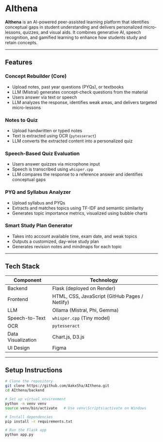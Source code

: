 # AIthena

**AIthena** is an AI-powered peer-assisted learning platform that identifies conceptual gaps in student understanding and delivers personalized micro-lessons, quizzes, and visual aids. It combines generative AI, speech recognition, and gamified learning to enhance how students study and retain concepts.

---

## Features

### Concept Rebuilder (Core)
- Upload notes, past year questions (PYQs), or textbooks
- LLM (Mistral) generates concept-check questions from the material
- Users answer via text or speech
- LLM analyzes the response, identifies weak areas, and delivers targeted micro-lessons

### Notes to Quiz
- Upload handwritten or typed notes
- Text is extracted using OCR (`pytesseract`)
- LLM converts the extracted content into a personalized quiz

### Speech-Based Quiz Evaluation
- Users answer quizzes via microphone input
- Speech is transcribed using `whisper.cpp`
- LLM compares the response to a reference answer and identifies conceptual gaps

### PYQ and Syllabus Analyzer
- Upload syllabus and PYQs
- Extracts and matches topics using TF-IDF and semantic similarity
- Generates topic importance metrics, visualized using bubble charts

### Smart Study Plan Generator
- Takes into account available time, exam date, and weak topics
- Outputs a customized, day-wise study plan
- Generates revision notes and mindmaps for each topic

---

## Tech Stack

| Component         | Technology                            |
|------------------|----------------------------------------|
| Backend           | Flask (deployed on Render)             |
| Frontend          | HTML, CSS, JavaScript (GitHub Pages / Netlify) |
| LLM               | Ollama (Mistral, Phi, Gemma)           |
| Speech-to-Text    | `whisper.cpp` (Tiny model)             |
| OCR               | `pytesseract`                          |
| Data Visualization| Chart.js, D3.js                        |
| UI Design         | Figma                                  |

---

## Setup Instructions

```bash
# Clone the repository
git clone https://github.com/AakxSha/AIthena.git
cd AIthena/backend

# Set up virtual environment
python -m venv venv
source venv/bin/activate   # Use venv\Scripts\activate on Windows

# Install dependencies
pip install -r requirements.txt

# Run the Flask app
python app.py
